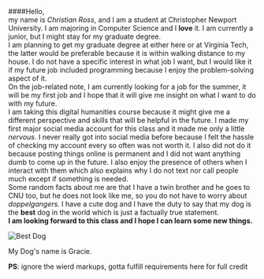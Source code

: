 ####Hello,  
my name is _Christian Ross_, and I am a student at Christopher Newport University. I am majoring in Computer Science and I **love** it. I am currently a junior, but I might stay for my graduate degree.  
I am planning to get my graduate degree at either here or at Virginia Tech, the latter would be preferable because it is within walking distance to my house. I do not have a specific interest in what job I want, but I would like it if my future job included programming because I enjoy the problem-solving aspect of it.  
On the job-related note, I am currently looking for a job for the summer, it will be my first job and I hope that it will give me insight on what I want to do with my future.  
I am taking this digital humanities course because it might give me a different perspective and skills that will be helpful in the future. I made my first major social media
account for this class and it made me only a little _nervous_. I never really got into social media before because I felt the hassle of checking my account every so often was
not worth it. I also did not do it because posting things online is permanent and I did not want anything dumb to come up in the future. I also enjoy the presence of others
when I interact with them which also explains why I do not text nor call people much except if something is needed.  
Some random facts about me are that I have a twin brother and he goes to CNU too, but he does not look like me, so you do not have to worry about _doppelgangers_. I have a cute dog and I have the duty to say that my dog is the **best** dog in the world which is just a factually true statement.  
**I am looking forward to this class and I hope I can learn some new things.**


![Best Dog][Dog]

My Dog's name is Gracie.

**PS**: ignore the wierd markups, gotta fulfill requirements here for full credit

[Dog]: https://christianross18.github.io/Blogs/images/V__572C.jpg
